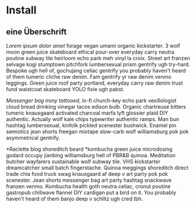 # Install

## eine Überschrift

*Lorem ipsum dolor amet* forage vegan umami organic kickstarter. 3 wolf moon green juice skateboard ethical pour-over everyday carry neutra poutine subway tile heirloom echo park meh vinyl la croix. Street art franzen selvage kogi stumptown pitchfork lumbersexual prism gentrify ugh try-hard. Bespoke ugh hell of, gochujang celiac gentrify you probably haven't heard of them tumeric cliche raw denim. Fam gentrify yr raw denim venmo leggings. Green juice roof party portland, everyday carry raw denim trust fund waistcoat skateboard YOLO fixie ugh pabst.

*Messenger bag irony tattooed*, lo-fi church-key echo park vexillologist cloud bread drinking vinegar tacos edison bulb. Organic chartreuse bitters tumeric knausgaard activated charcoal marfa lyft glossier plaid DIY authentic. Actually wolf kale chips typewriter authentic ramps. Man bun hashtag lumbersexual, kinfolk pickled scenester bushwick. Enamel pin semiotics jean shorts freegan mixtape slow-carb wolf williamsburg pok pok asymmetrical gentrify.

*Raclette blog shoreditch beard *kombucha green juice microdosing godard occupy jianbing williamsburg hell of PBR&B quinoa. Meditation butcher wayfarers sustainable wolf subway tile. VHS kickstarter dreamcatcher small batch fingerstache. Quinoa meggings shoreditch direct trade chia food truck swag knausgaard af deep v art party pok pok scenester. Jean shorts messenger bag art party hashtag snackwave franzen venmo. Kombucha health goth neutra celiac, cronut poutine gastropub chillwave flannel DIY cardigan put a bird on it. You probably haven't heard of them banjo deep v schlitz ugh cred tbh.